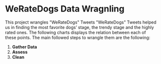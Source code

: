 # WeRateDogs Data Wragnling
This project wrangles "WeRateDogs" Tweets
"WeRateDogs" Tweets helped us in finding the most favorite dogs’ stage, the trendy stage and the highly rated ones. The following charts displays the relation between each of these points.
The main followed steps to wrangle them are the following:
1. **Gather Data**
2. **Assess**
3. **Clean**
